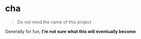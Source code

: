 # cha

> Do not mind the name of this project

Generally for fun, **I'm not sure what this will eventually become**
